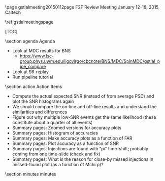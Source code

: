 \page gstlalmeeting20150112page F2F Review Meeting January 12-18, 2015, Caltech

\ref gstlalmeetingspage

[TOC]

\section agenda Agenda

  - Look at MDC results for BNS
    - https://www.lsc-group.phys.uwm.edu/ligovirgo/cbcnote/BNS/MDC/SpinMDC/gstlal_pipe_compare
  - Look at S6-replay
  - Run pipeline tutorial

\section action Action Items

  - Compute the actual expected SNR (instead of from average PSD) and plot the SNR histograms again
  - We should compare the on-line and off-line results and understand the similarities and differences
  - Figure out why multiple low-SNR events get the same likelihood (these constitute about a quarter of all events)
  - Summary pages: Zoomed versions for accuracy plots
  - Summary pages: Histogram of accuracies
  - Summary pages: Make accuracy plots as a function of FAR 
  - Summary pages: Plot accuracy as a function of SNR
  - Summary pages: Injections are found with "pi" time-shift; probably coming from one time-slide (check and fix)
  - Summary pages: What is the reason for close-by missed injections in missed-found plot (as a function of Mchirp)?


\section minutes minutes

